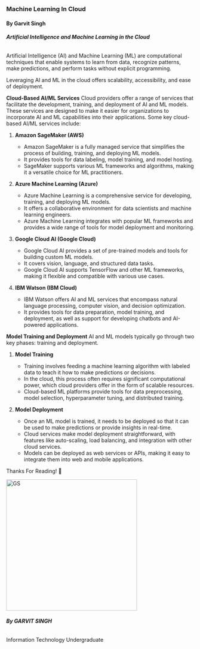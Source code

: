 ### Machine Learning In Cloud
#### By Garvit Singh

###### **Artificial Intelligence and Machine Learning in the Cloud**
Artificial Intelligence (AI) and Machine Learning (ML) are computational techniques that enable systems to learn from data, recognize patterns, make predictions, and perform tasks without explicit programming. 

Leveraging AI and ML in the cloud offers scalability, accessibility, and ease of deployment. 

**Cloud-Based AI/ML Services**
Cloud providers offer a range of services that facilitate the development, training, and deployment of AI and ML models. These services are designed to make it easier for organizations to incorporate AI and ML capabilities into their applications. Some key cloud-based AI/ML services include:

1. **Amazon SageMaker (AWS)**
	- Amazon SageMaker is a fully managed service that simplifies the process of building, training, and deploying ML models.
	- It provides tools for data labeling, model training, and model hosting.
	- SageMaker supports various ML frameworks and algorithms, making it a versatile choice for ML practitioners.

2. **Azure Machine Learning (Azure)**
	- Azure Machine Learning is a comprehensive service for developing, training, and deploying ML models. 
	- It offers a collaborative environment for data scientists and machine learning engineers.
	- Azure Machine Learning integrates with popular ML frameworks and provides a wide range of tools for model deployment and monitoring.

3. **Google Cloud AI (Google Cloud)**
	- Google Cloud AI provides a set of pre-trained models and tools for building custom ML models. 
	- It covers vision, language, and structured data tasks.
	- Google Cloud AI supports TensorFlow and other ML frameworks, making it flexible and compatible with various use cases.

4. **IBM Watson (IBM Cloud)**
	- IBM Watson offers AI and ML services that encompass natural language processing, computer vision, and decision optimization.
	- It provides tools for data preparation, model training, and deployment, as well as support for developing chatbots and AI-powered applications.

**Model Training and Deployment**
AI and ML models typically go through two key phases: training and deployment.

1. **Model Training**
	- Training involves feeding a machine learning algorithm with labeled data to teach it how to make predictions or decisions. 
	- In the cloud, this process often requires significant computational power, which cloud providers offer in the form of scalable resources.
	- Cloud-based ML platforms provide tools for data preprocessing, model selection, hyperparameter tuning, and distributed training.

2. **Model Deployment**
	- Once an ML model is trained, it needs to be deployed so that it can be used to make predictions or provide insights in real-time.
	- Cloud services make model deployment straightforward, with features like auto-scaling, load balancing, and integration with other cloud services.
	- Models can be deployed as web services or APIs, making it easy to integrate them into web and mobile applications.

Thanks For Reading! 💙

<img src="https://i.imgur.com/rOlCWgG.jpg" alt="GS" width="350"/>

###### **By GARVIT SINGH**
Information Technology Undergraduate

